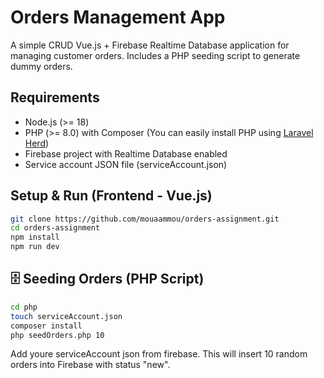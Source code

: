 # Orders Management App

A simple CRUD Vue.js + Firebase Realtime Database application for managing customer orders.
Includes a PHP seeding script to generate dummy orders.

## Requirements

- Node.js (>= 18)
- PHP (>= 8.0) with Composer (You can easily install PHP using [Laravel Herd](https://herd.laravel.com/))
- Firebase project with Realtime Database enabled
- Service account JSON file (serviceAccount.json)


## Setup & Run (Frontend - Vue.js)

```bash
git clone https://github.com/mouaammou/orders-assignment.git
cd orders-assignment
npm install
npm run dev
```


## 🗄️ Seeding Orders (PHP Script)

```bash
cd php
touch serviceAccount.json
composer install
php seedOrders.php 10
```

Add youre serviceAccount json from firebase.
This will insert 10 random orders into Firebase with status "new".
